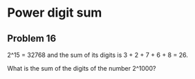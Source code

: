 # Power digit sum    
## Problem 16  
  
2^15 = 32768 and the sum of its digits is 3 + 2 + 7 + 6 + 8 = 26.  
  
What is the sum of the digits of the number 2^1000?  